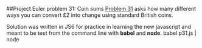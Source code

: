 ##Project Euler problem 31: Coin sums
[Problem 31](https://projecteuler.net/problem=31) asks how many different ways you can convert £2 into change using standard British coins.

Solution was written in JS6 for practice in learning the new javascript and meant to be test from the command line with **babel** and **node**.
    babel p31.js | node
